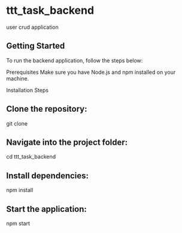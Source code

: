 # ttt_task_backend

user crud application

## Getting Started

To run the backend application, follow the steps below:

Prerequisites
Make sure you have Node.js and npm installed on your machine.

Installation Steps

## Clone the repository:

git clone <repository-url>

## Navigate into the project folder:

cd ttt_task_backend

## Install dependencies:

npm install

## Start the application:

npm start